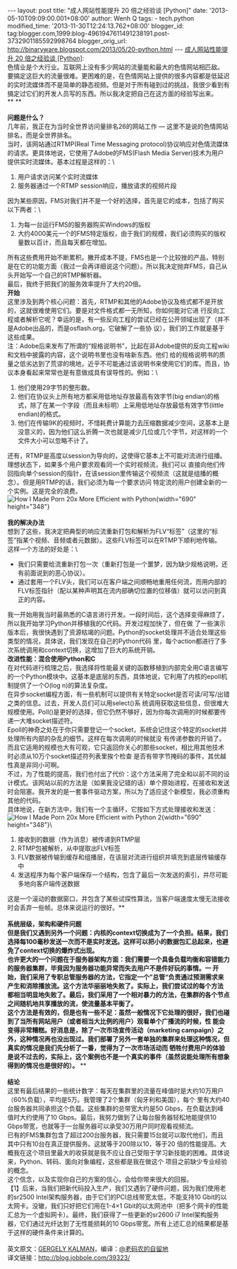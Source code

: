 --- layout: post title: "成人网站性能提升 20 倍之经验谈 \[Python\]"
date: '2013-05-10T09:09:00.001+08:00' author: Wenh Q tags: - tech.python
modified\_time: '2013-11-30T12:24:13.762+08:00' blogger\_id:
tag:blogger.com,1999:blog-4961947611491238191.post-3732901185592998764
blogger\_orig\_url:
http://binaryware.blogspot.com/2013/05/20-python.html ---
[成人网站性能提升 20 倍之经验谈
\[Python\]](http://www.oschina.net/news/40379/how-i-made-porn-20x-more-efficient-with-python):\
色情业是个大行业。互联网上没有多少网站的流量能和最大的色情网站相匹敌。\
要搞定这巨大的流量很难。更困难的是，在色情网站上提供的很多内容都是低延迟的实时流媒体而不是简单的静态视频。但是对于所有碰到过的挑战，我很少看到有搞定过它们的开发人员写的东西。所以我决定把自己在这方面的经验写出来。** **\
\
**问题是什么？**\
几年前，我正在为当时全世界访问量排名26的网站工作 —
这里不是说的色情网站排名，而是全世界排名。\
当时，该网站通过RTMP(Real Time Messaging
protocol)协议响应对色情流媒体的请求。更具体地说，它使用了Adobe的FMS(Flash
Media Server)技术为用户提供实时流媒体。基本过程是这样的：\

1.  用户请求访问某个实时流媒体
2.  服务器通过一个RTMP session响应，播放请求的视频片段

因为某些原因，FMS对我们并不是一个好的选择，首先是它的成本，包括了购买以下两者：\

1.  为每一台运行FMS的服务器购买Windows的版权
2.  大约4000美元一个的FMS特定版权，由于我们的规模，我们必须购买的版权量数以百计，而且每天都在增加。

所有这些费用开始不断累积。撇开成本不提，FMS也是一个比较挫的产品，特别是在它的功能方面（我过一会再详细说这个问题）。所以我决定抛弃FMS，自己从头开始写一个自己的RTMP解析器。\
最后，我终于把我们的服务效率提升了大约20倍。\
**开始**\
这里涉及到两个核心问题：首先，RTMP和其他的Adobe协议及格式都不是开放的，这就很难使用它们。要是对文件格式都一无所知，你如何能对它进
行反向工程或者解析它呢？幸运的是，有一些反向工程的尝试已经在公开领域出现了（并不是Adobe出品的，而是osflash.org，它破解了一些协
议），我们的工作就是基于这些成果。\
注：Adobe后来发布了所谓的“规格说明书”，比起在非Adobe提供的反向工程wiki和文档中披露的内容，这个说明书里也没有啥新东西。他们
给的规格说明书的质量之低劣达到了荒谬的境地，近乎不可能通过该说明书来使用它们的库。而且，协议本身看起来常常也是有意做成具有误导性的。例如：\

1.  他们使用29字节的整形数。
2.  他们在协议头上所有地方都采用低地址存放最高有效字节(big
    endian)的格式，除了在某一个字段（而且未标明）上采用低地址存放最低有效字节(little
    endian)的格式。
3.  他们在传输9K的视频时，不惜耗费计算能力去压缩数据减少空间，这基本上是没意义的，因为他们这么折腾一次也就是减少几位或几个字节，对这样的一个文件大小可以忽略不计了。

还有，RTMP是高度以session为导向的，这使得它基本上不可能对流进行组播。理想状态下，如果多个用户要求观看同一个实时视频流，我们可以
直接向他们传回指向单个session的指针，在该session里传输这个视频流（这就是组播的概念）。但是用RTMP的话，我们必须为每一个要求访问
特定流的用户创建全新的一个实例。这是完全的浪费。\
![](http://static.oschina.net/uploads/img/201305/10082136_HTcR.png "How I Made Porn 20x More Efficient with Python"){width="690"
height="348"}\
\
**我的解决办法**\
想到了这些，我决定把典型的响应流重新打包和解析为FLV“标签”（这里的“标签”指某个视频、音频或者元数据）。这些FLV标签可以在RTMP下顺利地传输。\
这样一个方法的好处是：\

-   我们只需要给流重新打包一次（重新打包是一个噩梦，因为缺少规格说明，还有前面说到的恶心协议）。
-   通过套用一个FLV头，我们可以在客户端之间顺畅地重用任何流，而用内部的FLV标签指针（配以某种声明其在流内部确切位置的位移值）就可以访问到真正的内容。

我一开始用我当时最熟悉的C语言进行开发。一段时间后，这个选择变得麻烦了，所以我开始学习Python并移植我的C代码。开发过程加快了，但在做
了一些演示版本后，我很快遇到了资源枯竭的问题。Python的socket处理并不适合处理这些类型的情况，具体说，我们发现在自己的Python代码
里，每个action都进行了多次系统调用和context切换，这增加了巨大的系统开销。\
**改进性能：混合使用Python和C**\
在对代码进行梳理之后，我选择将性能最关键的函数移植到内部完全用C语言编写的一个Python模块中。这基本是底层的东西，具体地说，它利用了内核的epoll机制提供了一个O(log
n)的算法复杂度。\
在异步socket编程方面，有一些机制可以提供有关特定socket是否可读/可写/出错之类的信息。过去，开发人员们可以用select()系
统调用获取这些信息，但很难大规模使用。Poll()是更好的选择，但它仍然不够好，因为你每次调用的时候都要传递一大堆socket描述符。\
Epoll的神奇之处在于你只需要登记一个socket，系统会记住这个特定的socket并处理所有内部的杂乱的细节。这样在每次调用的时候就没
有传递参数的开销了。而且它适用的规模也大有可观，它只返回你关心的那些socket，相比用其他技术时必须从10万个socket描述符列表里挨个检查
是否有带字节掩码的事件，其优越性真是非同小可啊。\
不过，为了性能的提高，我们也付出了代价：这个方法采用了完全和以前不同的设计模式。该网站以前的方法是（如果我没记错的话）单个原始进程，在接收和发送时会阻塞。我开发的是一套事件驱动方案，所以为了适应这个新模型，我必须重构其他的代码。\
具体地说，在新方法中，我们有一个主循环，它按如下方式处理接收和发送：\
![](http://static.oschina.net/uploads/img/201305/10082136_aAdN.png "How I Made Porn 20x More Efficient with Python 2"){width="690"
height="348"}\

1.  接收到的数据（作为消息）被传递到RTMP层
2.  RTMP包被解析，从中提取出FLV标签
3.  FLV数据被传输到缓存和组播层，在该层对流进行组织并填充到底层传输缓存中
4.  发送程序为每个客户端保存一个结构，包含了最后一次发送的索引，并尽可能多地向客户端传送数据

这是一个滚动的数据窗口，并包含了某些试探性算法，当客户端速度太慢无法接收时会丢弃一些帧。总体来说运行的很好。** **\
\
**系统层级，架构和硬件问题**\
但是我们又遇到另外一个问题：内核的context切换成为了一个负担。结果，我们选择每100毫秒发送一次而不是实时发送。这样可以把小的数据包汇总起来，也避免了context切换的爆炸式出现。\
也许更大的一个问题在于服务器架构方面：我们需要一个具备负载均衡和容错能力的服务器集群，毕竟因为服务器功能异常而失去用户不是件好玩的事情。一
开始，我们采用了专职总管服务器的方法，它指定一个”总管“负责通过预测需求来产生和消除播放流。这个方法华丽丽地失败了。实际上，我们尝试过的每个方法
都相当明显地失败了。最后，我们采用了一个相对暴力的方法，在集群的各个节点之间随机地共享播放的流，使流量基本平衡了。\
这个方法是有效的，但是也有一些不足：虽然一般情况下它处理的很好，我们也碰到了当所有网站用户（或者相当大比例的用户）观看单个广播流的时候，性
能会变得非常糟糕。好消息是，除了一次市场宣传活动（marketing
campaign）之外，这种情况再也没出现过。我们部署了另外一套单独的集群来处理这种情况，但真实的情况是我们先分析了一番，觉得为了一次市场活动而
牺牲付费用户的体验是说不过去的，实际上，这个案例也不是一个真实的事件（虽然说能处理所有想象得到的情况也是很好的）。** **\
\
**结论**\
这里有最后结果的一些统计数字：每天在集群里的流量在峰值时是大约10万用户（60%负载），平均是5万。我管理了2个集群（匈牙利和美国），每个
里有大约40台服务器共同承担这个负载。这些集群的总带宽大约是50
Gbps，在负载达到峰值时大约使用了10
Gbps。最后，我努力做到了让每台服务器轻松地能提供10
Gbps带宽，也就等于一台服务器可以承受30万用户同时观看视频流。\
已有的FMS集群包含了超过200台服务器，我只需要15台就可以取代他们，而且其中只有10台在真正提供服务。这就等于200除以10，等于20
倍的性能提高。大概我在这个项目里最大的收获就是我不应让自己受阻于学习新技能的困难。具体说来，Python、转码、面向对象编程，这些都是我在做这个
项目之前缺少专业经验的概念。\
这个信念，以及实现你自己的方案的信心，会给你带来很大的回报。\
【1】后来，当我们把新代码投入生产，我们又遇到了硬件问题，因为我们使用老的sr2500
Intel架构服务器，由于它们的PCI总线带宽太低，不能支持10
Gbit的以太网卡。没辙，我们只好把它们用在1-4×1
Gbit的以太网池中（把多个网卡的性能汇总为一个虚拟网卡）。最终，我们获得了一些更新的sr2600
i7 Intel架构服务器，它们通过光纤达到了无性能损耗的10
Gbps带宽。所有上述汇总的结果都是基于这样的硬件条件来计算的。\
\
英文原文：[GERGELY
KALMAN](http://www.toptal.com/python/how-i-made-porn-20x-more-efficient-with-python)，编译：[@老码农的自留地](http://weibo.com/ned11)\
译文链接：<http://blog.jobbole.com/39323/>
